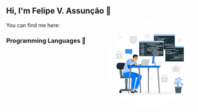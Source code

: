 ## Hi, I'm Felipe V. Assunção 👋

<img align='right' src="https://github.com/assuncaofelipe/assuncaofelipe/blob/main/images/capas/capa3.png" width="230">



 You can find me here: 
<!-- <p align="center"> You can find me here: <p align="center"> -->

 <!-- 
[<img src="https://img.shields.io/badge/linkedin-%230077B5.svg?&style=for-the-badge&logo=linkedin&logoColor=white" />](https://www.linkedin.com/in/assuncao-felipe/)
[<img src = "https://img.shields.io/badge/instagram-%23E4405F.svg?&style=for-the-badge&logo=instagram&logoColor=white">](https://www.instagram.com/diceloss/) -->

### Programming Languages  :rocket:
